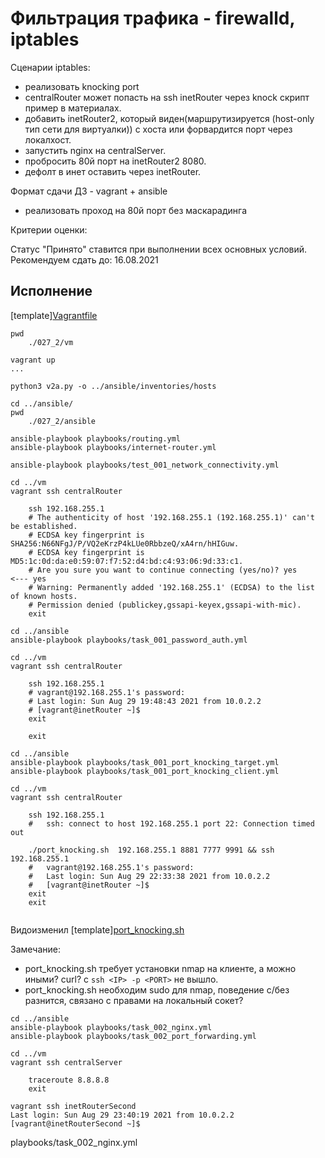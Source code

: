 # Фильтрация трафика - firewalld, iptables

Сценарии iptables:
* реализовать knocking port
* centralRouter может попасть на ssh inetRouter через knock скрипт пример в материалах.
* добавить inetRouter2, который виден(маршрутизируется (host-only тип сети для виртуалки)) с хоста или форвардится порт через локалхост.
* запустить nginx на centralServer.
* пробросить 80й порт на inetRouter2 8080.
* дефолт в инет оставить через inetRouter.

Формат сдачи ДЗ - vagrant + ansible
* реализовать проход на 80й порт без маскарадинга

Критерии оценки:

Статус "Принято" ставится при выполнении всех основных условий.
Рекомендуем сдать до: 16.08.2021

## Исполнение

[template][Vagrantfile](./027_2/vm/Vagrantfile)

```shell
pwd
    ./027_2/vm

vagrant up 
...

python3 v2a.py -o ../ansible/inventories/hosts

cd ../ansible/
pwd
    ./027_2/ansible
    
ansible-playbook playbooks/routing.yml 
ansible-playbook playbooks/internet-router.yml 

ansible-playbook playbooks/test_001_network_connectivity.yml 
```

```shell
cd ../vm
vagrant ssh centralRouter
    
    ssh 192.168.255.1
    # The authenticity of host '192.168.255.1 (192.168.255.1)' can't be established.
    # ECDSA key fingerprint is SHA256:N66NFgJ/P/VQ2eKrzP4kLUe0RbbzeQ/xA4rn/hHIGuw.
    # ECDSA key fingerprint is MD5:1c:0d:da:e0:59:07:f7:52:d4:bd:c4:93:06:9d:33:c1.
    # Are you sure you want to continue connecting (yes/no)? yes                    <--- yes
    # Warning: Permanently added '192.168.255.1' (ECDSA) to the list of known hosts.
    # Permission denied (publickey,gssapi-keyex,gssapi-with-mic).
    exit
```

```shell
cd ../ansible
ansible-playbook playbooks/task_001_password_auth.yml 

cd ../vm
vagrant ssh centralRouter

    ssh 192.168.255.1
    # vagrant@192.168.255.1's password: 
    # Last login: Sun Aug 29 19:48:43 2021 from 10.0.2.2
    # [vagrant@inetRouter ~]$ 
    exit
    
    exit
```

```shell
cd ../ansible
ansible-playbook playbooks/task_001_port_knocking_target.yml 
ansible-playbook playbooks/task_001_port_knocking_client.yml 
```

```shell
cd ../vm
vagrant ssh centralRouter

    ssh 192.168.255.1
    #   ssh: connect to host 192.168.255.1 port 22: Connection timed out
    
    ./port_knocking.sh  192.168.255.1 8881 7777 9991 && ssh 192.168.255.1
    #   vagrant@192.168.255.1's password: 
    #   Last login: Sun Aug 29 22:33:38 2021 from 10.0.2.2
    #   [vagrant@inetRouter ~]$ 
    exit
    exit
    
```
Видоизменил [template][port_knocking.sh](./027_2/ansible/roles/task_001_port_knocking_client/files/port_knocking.sh)

Замечание:
* port_knocking.sh требует установки nmap на клиенте, а можно иными? curl? c `ssh <IP> -p <PORT>` не вышло.
* port_knocking.sh необходим sudo для nmap, поведение c/без разнится, связано с правами на локальный сокет?

```shell
cd ../ansible
ansible-playbook playbooks/task_002_nginx.yml 
ansible-playbook playbooks/task_002_port_forwarding.yml

cd ../vm
vagrant ssh centralServer
    
    traceroute 8.8.8.8
    exit
    
vagrant ssh inetRouterSecond
Last login: Sun Aug 29 23:40:19 2021 from 10.0.2.2
[vagrant@inetRouterSecond ~]$ 

```

playbooks/task_002_nginx.yml
